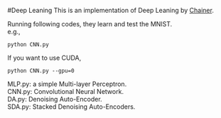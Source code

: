 #Deep Leaning
This is an implementation of Deep Leaning by [Chainer](http://chainer.org).  

Running following codes, they learn and test the MNIST.  
e.g.,  
```
python CNN.py 
```
If you want to use CUDA,  
```
python CNN.py --gpu=0  
```

MLP.py: a simple Multi-layer Perceptron.  
CNN.py: Convolutional Neural Network.  
DA.py: Denoising Auto-Encoder.  
SDA.py: Stacked Denoising Auto-Encoders.

